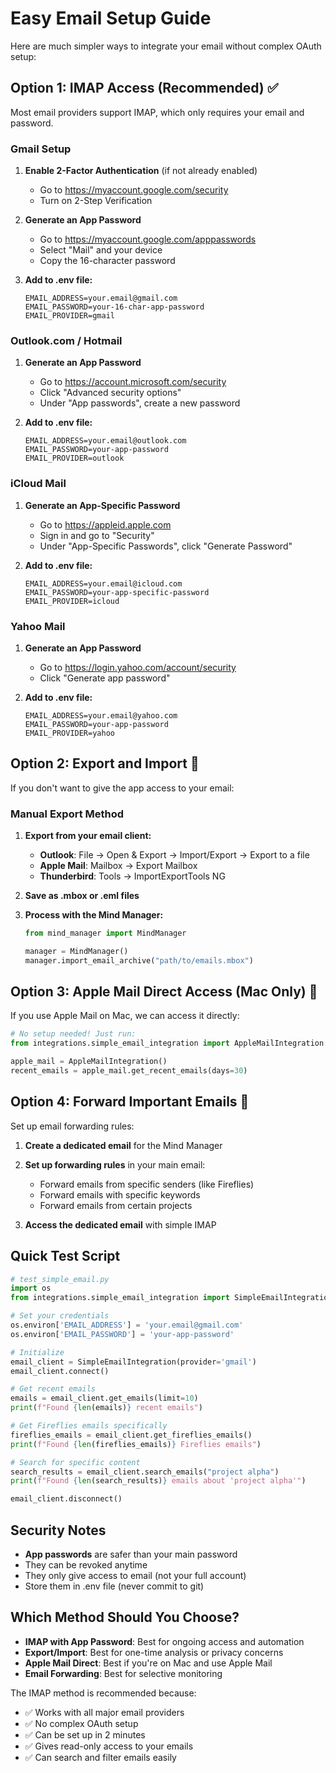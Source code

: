 # Easy Email Setup Guide

Here are much simpler ways to integrate your email without complex OAuth setup:

## Option 1: IMAP Access (Recommended) ✅

Most email providers support IMAP, which only requires your email and password.

### Gmail Setup

1. **Enable 2-Factor Authentication** (if not already enabled)
   - Go to https://myaccount.google.com/security
   - Turn on 2-Step Verification

2. **Generate an App Password**
   - Go to https://myaccount.google.com/apppasswords
   - Select "Mail" and your device
   - Copy the 16-character password

3. **Add to .env file:**
   ```env
   EMAIL_ADDRESS=your.email@gmail.com
   EMAIL_PASSWORD=your-16-char-app-password
   EMAIL_PROVIDER=gmail
   ```

### Outlook.com / Hotmail

1. **Generate an App Password**
   - Go to https://account.microsoft.com/security
   - Click "Advanced security options"
   - Under "App passwords", create a new password

2. **Add to .env file:**
   ```env
   EMAIL_ADDRESS=your.email@outlook.com
   EMAIL_PASSWORD=your-app-password
   EMAIL_PROVIDER=outlook
   ```

### iCloud Mail

1. **Generate an App-Specific Password**
   - Go to https://appleid.apple.com
   - Sign in and go to "Security"
   - Under "App-Specific Passwords", click "Generate Password"

2. **Add to .env file:**
   ```env
   EMAIL_ADDRESS=your.email@icloud.com
   EMAIL_PASSWORD=your-app-specific-password
   EMAIL_PROVIDER=icloud
   ```

### Yahoo Mail

1. **Generate an App Password**
   - Go to https://login.yahoo.com/account/security
   - Click "Generate app password"

2. **Add to .env file:**
   ```env
   EMAIL_ADDRESS=your.email@yahoo.com
   EMAIL_PASSWORD=your-app-password
   EMAIL_PROVIDER=yahoo
   ```

## Option 2: Export and Import 📧

If you don't want to give the app access to your email:

### Manual Export Method

1. **Export from your email client:**
   - **Outlook**: File → Open & Export → Import/Export → Export to a file
   - **Apple Mail**: Mailbox → Export Mailbox
   - **Thunderbird**: Tools → ImportExportTools NG

2. **Save as .mbox or .eml files**

3. **Process with the Mind Manager:**
   ```python
   from mind_manager import MindManager
   
   manager = MindManager()
   manager.import_email_archive("path/to/emails.mbox")
   ```

## Option 3: Apple Mail Direct Access (Mac Only) 🍎

If you use Apple Mail on Mac, we can access it directly:

```python
# No setup needed! Just run:
from integrations.simple_email_integration import AppleMailIntegration

apple_mail = AppleMailIntegration()
recent_emails = apple_mail.get_recent_emails(days=30)
```

## Option 4: Forward Important Emails 📨

Set up email forwarding rules:

1. **Create a dedicated email** for the Mind Manager
2. **Set up forwarding rules** in your main email:
   - Forward emails from specific senders (like Fireflies)
   - Forward emails with specific keywords
   - Forward emails from certain projects

3. **Access the dedicated email** with simple IMAP

## Quick Test Script

```python
# test_simple_email.py
import os
from integrations.simple_email_integration import SimpleEmailIntegration

# Set your credentials
os.environ['EMAIL_ADDRESS'] = 'your.email@gmail.com'
os.environ['EMAIL_PASSWORD'] = 'your-app-password'

# Initialize
email_client = SimpleEmailIntegration(provider='gmail')
email_client.connect()

# Get recent emails
emails = email_client.get_emails(limit=10)
print(f"Found {len(emails)} recent emails")

# Get Fireflies emails specifically
fireflies_emails = email_client.get_fireflies_emails()
print(f"Found {len(fireflies_emails)} Fireflies emails")

# Search for specific content
search_results = email_client.search_emails("project alpha")
print(f"Found {len(search_results)} emails about 'project alpha'")

email_client.disconnect()
```

## Security Notes

- **App passwords** are safer than your main password
- They can be revoked anytime
- They only give access to email (not your full account)
- Store them in .env file (never commit to git)

## Which Method Should You Choose?

- **IMAP with App Password**: Best for ongoing access and automation
- **Export/Import**: Best for one-time analysis or privacy concerns
- **Apple Mail Direct**: Best if you're on Mac and use Apple Mail
- **Email Forwarding**: Best for selective monitoring

The IMAP method is recommended because:
- ✅ Works with all major email providers
- ✅ No complex OAuth setup
- ✅ Can be set up in 2 minutes
- ✅ Gives read-only access to your emails
- ✅ Can search and filter emails easily